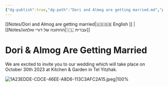 ```yaml
---
{"dg-publish":true,"dg-path":"Dori and Almog are getting married.md","permalink":"/dori-and-almog-are-getting-married/","contentClasses":"ltr"}
---
```




[[Notes/Dori and Almog are getting married\|🇺🇸🇬🇧 English ]] | [[Notes/החתונה של דורי ואלמוג\|🇮🇱 עברית]]

# Dori & Almog Are Getting Married

We are excited to invite you to our wedding which will take place on October 30th 2023 at Kitchen & Garden in Tel Yitzhak.

![1A23EDDE-CDCE-46EE-A8D6-113C3AFC2A15.jpeg|100%](/img/user/Assets/1A23EDDE-CDCE-46EE-A8D6-113C3AFC2A15.jpeg)
